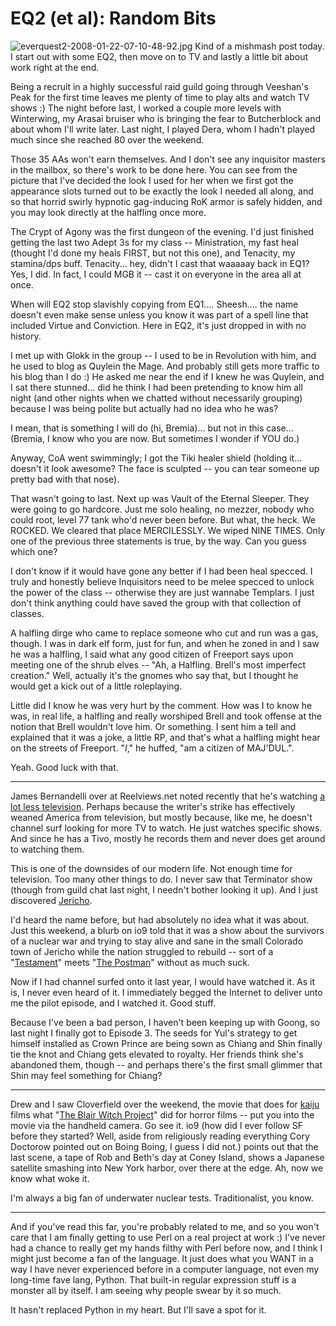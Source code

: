 # EQ2 (et al): Random Bits

![everquest2-2008-01-22-07-10-48-92.jpg](http://westkarana.com/wp-content/uploads/2008/01/everquest2-2008-01-22-07-10-48-92.jpg) Kind of a mishmash post today. I start out with some EQ2, then move on to TV and lastly a little bit about work right at the end.

Being a recruit in a highly successful raid guild going through Veeshan's Peak for the first time leaves me plenty of time to play alts and watch TV shows :) The night before last, I worked a couple more levels with Winterwing, my Arasai bruiser who is bringing the fear to Butcherblock and about whom I'll write later. Last night, I played Dera, whom I hadn't played much since she reached 80 over the weekend.

Those 35 AAs won't earn themselves. And I don't see any inquisitor masters in the mailbox, so there's work to be done here. You can see from the picture that I've decided the look I used for her when we first got the appearance slots turned out to be exactly the look I needed all along, and so that horrid swirly hypnotic gag-inducing RoK armor is safely hidden, and you may look directly at the halfling once more.

The Crypt of Agony was the first dungeon of the evening. I'd just finished getting the last two Adept 3s for my class -- Ministration, my fast heal (thought I'd done my heals FIRST, but not this one), and Tenacity, my stamina/dps buff. Tenacity... hey, didn't I cast that waaaaay back in EQ1? Yes, I did. In fact, I could MGB it -- cast it on everyone in the area all at once.

When will EQ2 stop slavishly copying from EQ1.... Sheesh.... the name doesn't even make sense unless you know it was part of a spell line that included Virtue and Conviction. Here in EQ2, it's just dropped in with no history.

I met up with Glokk in the group -- I used to be in Revolution with him, and he used to blog as Quylein the Mage. And probably still gets more traffic to his blog than I do :) He asked me near the end if I knew he was Quylein, and I sat there stunned... did he think I had been pretending to know him all night (and other nights when we chatted without necessarily grouping) because I was being polite but actually had no idea who he was?

I mean, that is something I will do (hi, Bremia)... but not in this case... (Bremia, I know who you are now. But sometimes I wonder if YOU do.)

Anyway, CoA went swimmingly; I got the Tiki healer shield (holding it... doesn't it look awesome? The face is sculpted -- you can tear someone up pretty bad with that nose).

That wasn't going to last. Next up was Vault of the Eternal Sleeper. They were going to go hardcore. Just me solo healing, no mezzer, nobody who could root, level 77 tank who'd never been before. But what, the heck. We ROCKED. We cleared that place MERCILESSLY. We wiped NINE TIMES. Only one of the previous three statements is true, by the way. Can you guess which one?

I don't know if it would have gone any better if I had been heal specced. I truly and honestly believe Inquisitors need to be melee specced to unlock the power of the class -- otherwise they are just wannabe Templars. I just don't think anything could have saved the group with that collection of classes.

A halfling dirge who came to replace someone who cut and run was a gas, though. I was in dark elf form, just for fun, and when he zoned in and I saw he was a halfling, I said what any good citizen of Freeport says upon meeting one of the shrub elves -- "Ah, a Halfling. Brell's most imperfect creation." Well, actually it's the gnomes who say that, but I thought he would get a kick out of a little roleplaying.

Little did I know he was very hurt by the comment. How was I to know he was, in real life, a halfling and really worshiped Brell and took offense at the notion that Brell wouldn't love him. Or something. I sent him a tell and explained that it was a joke, a little RP, and that's what a halfling might hear on the streets of Freeport. "*I*," he huffed, "am a citizen of MAJ'DUL.".

Yeah. Good luck with that.

---

James Bernandelli over at Reelviews.net noted recently that he's watching [a lot less television](http://www.reelviews.net/reelthoughts.html). Perhaps because the writer's strike has effectively weaned America from television, but mostly because, like me, he doesn't channel surf looking for more TV to watch. He just watches specific shows. And since he has a Tivo, mostly he records them and never does get around to watching them.

This is one of the downsides of our modern life. Not enough time for television. Too many other things to do. I never saw that Terminator show (though from guild chat last night, I needn't bother looking it up). And I just discovered [Jericho](http://en.wikipedia.org/wiki/Jericho_(TV_series)).

I'd heard the name before, but had absolutely no idea what it was about. Just this weekend, a blurb on io9 told that it was a show about the survivors of a nuclear war and trying to stay alive and sane in the small Colorado town of Jericho while the nation struggled to rebuild -- sort of a "[Testament](http://en.wikipedia.org/wiki/Testament_%28film%29)" meets "[The Postman](http://en.wikipedia.org/wiki/The_Postman_%28film%29)" without as much suck.

Now if I had channel surfed onto it last year, I would have watched it. As it is, I never even heard of it. I immediately begged the Internet to deliver unto me the pilot episode, and I watched it. Good stuff.

Because I've been a bad person, I haven't been keeping up with Goong, so last night I finally got to Episode 3. The seeds for Yul's strategy to get himself installed as Crown Prince are being sown as Chiang and Shin finally tie the knot and Chiang gets elevated to royalty. Her friends think she's abandoned them, though -- and perhaps there's the first small glimmer that Shin may feel something for Chiang?

---

Drew and I saw Cloverfield over the weekend, the movie that does for [kaiju](http://en.wikipedia.org/wiki/Kaiju) films what "[The Blair Witch Project](http://en.wikipedia.org/wiki/Blair_witch)" did for horror films -- put you into the movie via the handheld camera. Go see it. io9 (how did I ever follow SF before they started? Well, aside from religiously reading everything Cory Doctorow pointed out on Boing Boing, I guess I did not.) points out that the last scene, a tape of Rob and Beth's day at Coney Island, shows a Japanese satellite smashing into New York harbor, over there at the edge. Ah, now we know what woke it.

I'm always a big fan of underwater nuclear tests. Traditionalist, you know.

---

And if you've read this far, you're probably related to me, and so you won't care that I am finally getting to use Perl on a real project at work :) I've never had a chance to really get my hands filthy with Perl before now, and I think I might just become a fan of the language. It just does what you WANT in a way I have never experienced before in a computer language, not even my long-time fave lang, Python. That built-in regular expression stuff is a monster all by itself. I am seeing why people swear by it so much.

It hasn't replaced Python in my heart. But I'll save a spot for it.

